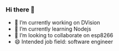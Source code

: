 ### Hi there 👋


- 🔭 I’m currently working on DVision
- 🌱 I’m currently learning Nodejs
- 👯 I’m looking to collaborate on esp8266
- 😄 Intended job field: software engineer
